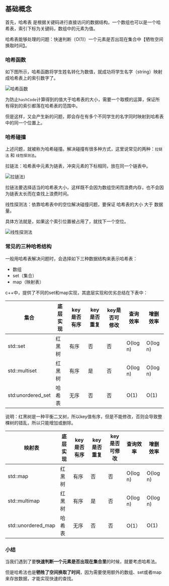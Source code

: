 ## 基础概念

首先，哈希表 是根据关键码进行直接访问的数据结构，一个数组也可以是一个哈希表，索引下标为关键码，数组中的元素为值。

哈希表能够处理的问题：快速判断（O(1)）一个元素是否出现在集合中【牺牲空间换取时间】。

### **哈希函数**

如下图所示，哈希函数将学生姓名转化为数值，就成功将学生名字（string）映射成哈希表上的索引数字了。

![哈希函数](https://img-blog.csdnimg.cn/2021010423484818.png)

为防止`hashCode`计算得到的值大于哈希表的大小，需要一个取模的运算，保证所有得到的索引都落在哈希表的范围中。

但是这样，又会产生新的问题，即会存在有多个不同学生的名字同时映射到哈希表中的同一个位置上。

### **哈希碰撞**

上述问题，就被称为哈希碰撞。解决碰撞有很多种方式，这里说常见的两种：`拉链法` 和 `线性探测法`。

拉链法：哈希表中元素为链表，冲突元素的下标相同，放在同一个链表中。

![拉链法](https://img-blog.csdnimg.cn/20210104235015226.png))

拉链法要选择适当的哈希表大小，这样既不会因为数组空闲而浪费内存，也不会因为链表太长而在查找上浪费时间。

线性探测法：依靠哈希表中的空位解决碰撞问题，要保证 哈希表的大小 大于 数据量。

具体方法就是，如果这个索引位置被占用了，就找下一个空位。

![线性探测法](https://img-blog.csdnimg.cn/20210104235109950.png)

### **常见的三种哈希结构**

一般用哈希表解决问题时，会选择如下三种数据结构来表示哈希表：

- 数组
- set（集合）
- map（映射表）

c++中，提供了不同的set和map实现，其底层实现和优劣总结在下表中：

| 集合              | 底层实现 | key是否有序 | key是否重复 | key是否可修改 | 查询效率 | 增删效率 |
| ----------------- | -------- | ----------- | ----------- | ------------- | -------- | -------- |
| std::set          | 红黑树   | 有序        | 否          | 否            | O(log n) | O(log n) |
| std::multiset     | 红黑树   | 有序        | 是          | 否            | O(log n) | O(log n) |
| std:unordered_set | 哈希表   | 无序        | 否          | 否            | O(1)     | O(1)     |

说明：红黑树是一种平衡二叉树，所以key值有序，但是不能修改，否则会导致整棵树的错乱，所以只能增加或删除。

| 映射表             | 底层实现 | key是否有序 | key是否重复 | key是否可修改 | 查询效率 | 增删效率 |
| ------------------ | -------- | ----------- | ----------- | ------------- | -------- | -------- |
| std::map           | 红黑树   | 有序        | 否          | 否            | O(log n) | O(log n) |
| std::multimap      | 红黑树   | 有序        | 是          | 否            | O(log n) | O(log n) |
| std::unordered_map | 哈希表   | 无序        | 否          | 否            | O(1）    | O(1)     |

### 

### 小结

当我们遇到了要**快速判断一个元素是否出现在集合里**的时候，就要考虑哈希法。

但是哈希法也是**牺牲了空间换取了时间**，因为需要使用额外的数组、set或者map来存放数据，才能实现快速的查找。
